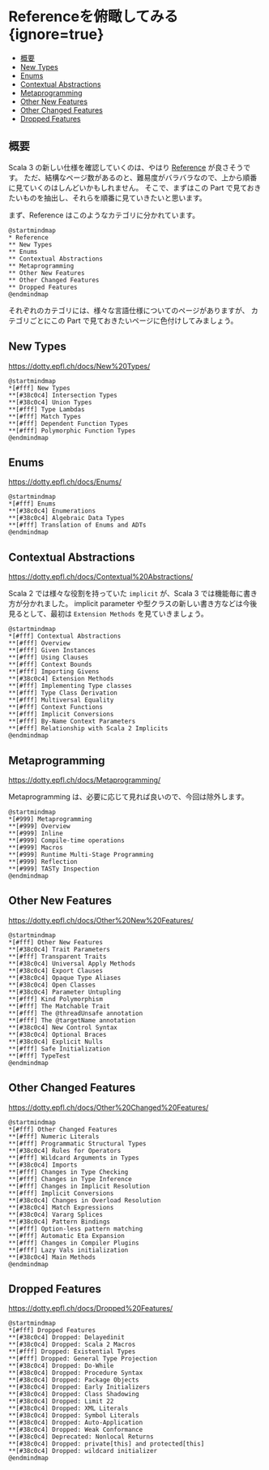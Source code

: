 # Referenceを俯瞰してみる {ignore=true}

<!-- @import "[TOC]" {cmd="toc" depthFrom=1 depthTo=6 orderedList=false} -->

<!-- code_chunk_output -->

- [概要](#概要)
- [New Types](#new-types)
- [Enums](#enums)
- [Contextual Abstractions](#contextual-abstractions)
- [Metaprogramming](#metaprogramming)
- [Other New Features](#other-new-features)
- [Other Changed Features](#other-changed-features)
- [Dropped Features](#dropped-features)

<!-- /code_chunk_output -->

## 概要

Scala 3 の新しい仕様を確認していくのは、やはり [Reference](https://dotty.epfl.ch/docs/reference/overview.html) が良さそうです。
ただ、結構なページ数があるのと、難易度がバラバラなので、上から順番に見ていくのはしんどいかもしれません。
そこで、まずはこの Part で見ておきたいものを抽出し、それらを順番に見ていきたいと思います。

まず、Reference はこのようなカテゴリに分かれています。

```plantuml
@startmindmap
* Reference
** New Types
** Enums
** Contextual Abstractions
** Metaprogramming
** Other New Features
** Other Changed Features
** Dropped Features
@endmindmap
```

それぞれのカテゴリには、様々な言語仕様についてのページがありますが、
カテゴリごとにこの Part で見ておきたいページに色付けしてみましょう。


## New Types

https://dotty.epfl.ch/docs/New%20Types/

```plantuml
@startmindmap
*[#fff] New Types
**[#38c0c4] Intersection Types
**[#38c0c4] Union Types
**[#fff] Type Lambdas
**[#fff] Match Types
**[#fff] Dependent Function Types
**[#fff] Polymorphic Function Types
@endmindmap
```

## Enums

https://dotty.epfl.ch/docs/Enums/

```plantuml
@startmindmap
*[#fff] Enums
**[#38c0c4] Enumerations
**[#38c0c4] Algebraic Data Types
**[#fff] Translation of Enums and ADTs
@endmindmap
```

## Contextual Abstractions

https://dotty.epfl.ch/docs/Contextual%20Abstractions/

Scala 2 では様々な役割を持っていた `implicit` が、Scala 3 では機能毎に書き方が分かれました。
implicit parameter や型クラスの新しい書き方などは今後見るとして、最初は `Extension Methods` を見ていきましょう。

```plantuml
@startmindmap
*[#fff] Contextual Abstractions
**[#fff] Overview
**[#fff] Given Instances
**[#fff] Using Clauses
**[#fff] Context Bounds
**[#fff] Importing Givens
**[#38c0c4] Extension Methods
**[#fff] Implementing Type classes
**[#fff] Type Class Derivation
**[#fff] Multiversal Equality
**[#fff] Context Functions
**[#fff] Implicit Conversions
**[#fff] By-Name Context Parameters
**[#fff] Relationship with Scala 2 Implicits
@endmindmap
```

## Metaprogramming

https://dotty.epfl.ch/docs/Metaprogramming/

Metaprogramming は、必要に応じて見れば良いので、今回は除外します。

```plantuml
@startmindmap
*[#999] Metaprogramming
**[#999] Overview
**[#999] Inline
**[#999] Compile-time operations
**[#999] Macros
**[#999] Runtime Multi-Stage Programming
**[#999] Reflection
**[#999] TASTy Inspection
@endmindmap
```

## Other New Features

https://dotty.epfl.ch/docs/Other%20New%20Features/

```plantuml
@startmindmap
*[#fff] Other New Features
**[#38c0c4] Trait Parameters
**[#fff] Transparent Traits
**[#38c0c4] Universal Apply Methods
**[#38c0c4] Export Clauses
**[#38c0c4] Opaque Type Aliases
**[#38c0c4] Open Classes
**[#38c0c4] Parameter Untupling
**[#fff] Kind Polymorphism
**[#fff] The Matchable Trait
**[#fff] The @threadUnsafe annotation
**[#fff] The @targetName annotation
**[#38c0c4] New Control Syntax
**[#38c0c4] Optional Braces
**[#38c0c4] Explicit Nulls
**[#fff] Safe Initialization
**[#fff] TypeTest
@endmindmap
```

## Other Changed Features

https://dotty.epfl.ch/docs/Other%20Changed%20Features/

```plantuml
@startmindmap
*[#fff] Other Changed Features
**[#fff] Numeric Literals
**[#fff] Programmatic Structural Types
**[#38c0c4] Rules for Operators
**[#fff] Wildcard Arguments in Types
**[#38c0c4] Imports
**[#fff] Changes in Type Checking
**[#fff] Changes in Type Inference
**[#fff] Changes in Implicit Resolution
**[#fff] Implicit Conversions
**[#38c0c4] Changes in Overload Resolution
**[#38c0c4] Match Expressions
**[#38c0c4] Vararg Splices
**[#38c0c4] Pattern Bindings
**[#fff] Option-less pattern matching
**[#fff] Automatic Eta Expansion
**[#fff] Changes in Compiler Plugins
**[#fff] Lazy Vals initialization
**[#38c0c4] Main Methods
@endmindmap
```

## Dropped Features

https://dotty.epfl.ch/docs/Dropped%20Features/

```plantuml
@startmindmap
*[#fff] Dropped Features
**[#38c0c4] Dropped: Delayedinit
**[#38c0c4] Dropped: Scala 2 Macros
**[#fff] Dropped: Existential Types
**[#fff] Dropped: General Type Projection
**[#38c0c4] Dropped: Do-While
**[#38c0c4] Dropped: Procedure Syntax
**[#38c0c4] Dropped: Package Objects
**[#38c0c4] Dropped: Early Initializers
**[#38c0c4] Dropped: Class Shadowing
**[#38c0c4] Dropped: Limit 22
**[#38c0c4] Dropped: XML Literals
**[#38c0c4] Dropped: Symbol Literals
**[#38c0c4] Dropped: Auto-Application
**[#38c0c4] Dropped: Weak Conformance
**[#38c0c4] Deprecated: Nonlocal Returns
**[#38c0c4] Dropped: private[this] and protected[this]
**[#38c0c4] Dropped: wildcard initializer
@endmindmap
```

